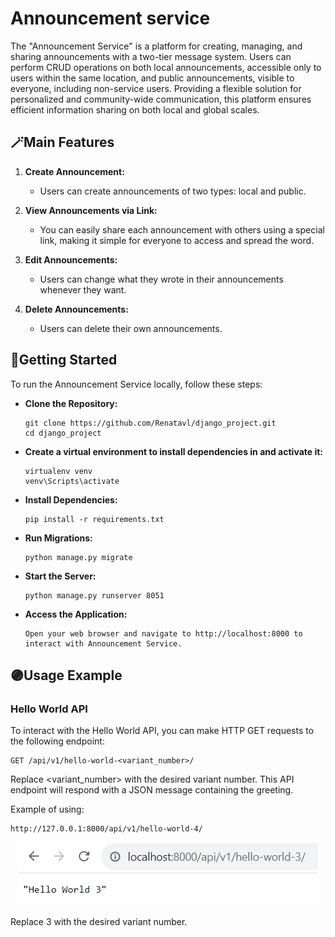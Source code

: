 # Announcement service

The "Announcement Service" is a platform for creating, managing, and sharing announcements with a two-tier message system. Users can perform CRUD operations on both local announcements, accessible only to users within the same location, and public announcements, visible to everyone, including non-service users. Providing a flexible solution for personalized and community-wide communication, this platform ensures efficient information sharing on both local and global scales.

## 🪄Main Features

1. **Create Announcement:**
    - Users can create announcements of two types: local and public.

2. **View Announcements via Link:**
    - You can easily share each announcement with others using a special link, making it simple for everyone to access and spread the word.

3. **Edit Announcements:**
    - Users can change what they wrote in their announcements whenever they want.

4. **Delete Announcements:**
    - Users can delete their own announcements.

## 🔮Getting Started  
To run the Announcement Service locally, follow these steps:  

+ **Clone the Repository:**
    ``` 
   git clone https://github.com/Renatavl/django_project.git
    cd django_project 
    ```

+ **Create a virtual environment to install dependencies in and activate it:**
    ```
    virtualenv venv
    venv\Scripts\activate
    ```
+ **Install Dependencies:**
    ```
    pip install -r requirements.txt
    ```
+ **Run Migrations:**
    ```
    python manage.py migrate
    ```
+ **Start the Server:**
    ```
    python manage.py runserver 8051
    ```
+ **Access the Application:**
    ```
    Open your web browser and navigate to http://localhost:8000 to interact with Announcement Service.
    ```

## 🟣Usage Example
### Hello World API
To interact with the Hello World API, you can make HTTP GET requests to the following endpoint:
```http
GET /api/v1/hello-world-<variant_number>/
```
Replace <variant_number> with the desired variant number. This API endpoint will respond with a JSON message containing the greeting.

Example of using:

    http://127.0.0.1:8000/api/v1/hello-world-4/


<div align="center">
  <img src="image_1.png" alt="Description of the image">
</div>


Replace 3 with the desired variant number.


    